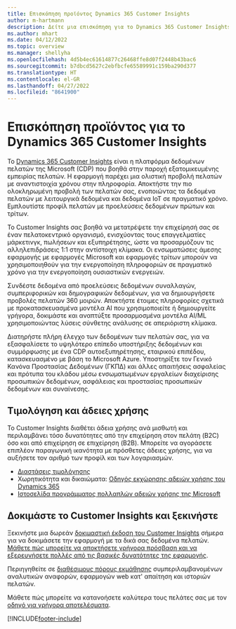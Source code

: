 ```yaml
---
title: Επισκόπηση προϊόντος Dynamics 365 Customer Insights
author: m-hartmann
description: Δείτε μια επισκόπηση για το Dynamics 365 Customer Insights και τις κύριες δυνατότητες αυτού.
ms.author: mhart
ms.date: 04/12/2022
ms.topic: overview
ms.manager: shellyha
ms.openlocfilehash: 4d5b4ec61614877c26468ffe8d07f2448b43bac6
ms.sourcegitcommit: b7dbcd5627c2ebfbcfe65589991c159ba290d377
ms.translationtype: HT
ms.contentlocale: el-GR
ms.lasthandoff: 04/27/2022
ms.locfileid: "8641900"
---
```

# <a name="product-overview-for-dynamics-365-customer-insights"></a>Επισκόπηση προϊόντος για το Dynamics 365 Customer Insights

Το [Dynamics 365 Customer Insights](https://dynamics.microsoft.com/ai/customer-insights/) είναι η πλατφόρμα δεδομένων πελατών της Microsoft (CDP) που βοηθά στην παροχή εξατομικευμένης εμπειρίας πελατών. Η εφαρμογή παρέχει μια ολιστική προβολή πελατών με αναντιστοιχία χρόνου στην πληροφορία. Αποκτήστε την πιο ολοκληρωμένη προβολή των πελατών σας, ενοποιώντας τα δεδομένα πελατών με λειτουργικά δεδομένα και δεδομένα IoT σε πραγματικό χρόνο. Εμπλουτίστε προφίλ πελατών με προελεύσεις δεδομένων πρώτων και τρίτων. 

Το Customer Insights σας βοηθά να μετατρέψετε την επιχείρησή σας σε έναν πελατοκεντρικό οργανισμό, ενισχύοντας τους επαγγελματίες μάρκετινγκ, πωλήσεων και εξυπηρέτησης, ώστε να προσαρμόζουν τις αλληλεπιδράσεις 1:1 στην αντίστοιχη κλίμακα. Οι ενσωματώσεις άμεσης εφαρμογής με εφαρμογές Microsoft και εφαρμογές τρίτων μπορούν να χρησιμοποιηθούν για την ενεργοποίηση πληροφοριών σε πραγματικό χρόνο για την ενεργοποίηση ουσιαστικών ενεργειών.
 
Συνδέστε δεδομένα από προελεύσεις δεδομένων συναλλαγών, συμπεριφορικών και δημογραφικών δεδομένων, για να δημιουργήσετε προβολές πελατών 360 μοιρών. Αποκτήστε έτοιμες πληροφορίες σχετικά με προκατασκευασμένα μοντέλα AI που χρησιμοποιείτε ή δημιουργείτε γρήγορα, δοκιμάστε και αναπτύξτε προσαρμοσμένα μοντέλα AI/ML χρησιμοποιώντας λύσεις σύνθετης ανάλυσης σε απεριόριστη κλίμακα.

Διατηρήστε πλήρη έλεγχο των δεδομένων των πελατών σας, για να εξασφαλίσετε το υψηλότερο επίπεδο υποστήριξης δεδομένων και συμμόρφωσης με ένα CDP αυτοεξυπηρέτησης, εταιρικού επιπέδου, κατασκευασμένο με βάση το Microsoft Azure. Υποστηρίξτε τον Γενικό Κανόνα Προστασίας Δεδομένων (ΓΚΠΔ) και άλλες απαιτήσεις ασφαλείας και πρότυπα του κλάδου μέσω ενσωματωμένων εργαλείων διαχείρισης προσωπικών δεδομένων, ασφάλειας και προστασίας προσωπικών δεδομένων και συναίνεσης.

## <a name="pricing-and-licensing"></a>Τιμολόγηση και άδειες χρήσης
Το Customer Insights διαθέτει άδεια χρήσης ανά μισθωτή και περιλαμβάνει τόσο δυνατότητες από την επιχείρηση στον πελάτη (B2C) όσο και από επιχείρηση σε επιχείρηση (B2B). Μπορείτε να αγοράσετε επιπλέον παραγωγική ικανότητα με πρόσθετες άδειες χρήσης, για να αυξήσετε τον αριθμό των προφίλ και των λογαριασμών.

- [Διαστάσεις τιμολόγησης](https://dynamics.microsoft.com/ai/customer-insights/pricing/)
- Χωρητικότητα και δικαιώματα: [Οδηγός εκχώρησης αδειών χρήσης του Dynamics 365](https://go.microsoft.com/fwlink/?LinkId=866544)
- [Ιστοσελίδα προγράμματος πολλαπλών αδειών χρήσης της Microsoft](https://www.microsoft.com/licensing/how-to-buy/how-to-buy)

## <a name="try-customer-insights-and-get-started"></a>Δοκιμάστε το Customer Insights και ξεκινήστε

Ξεκινήστε μια δωρεάν [δοκιμαστική έκδοση του Customer Insights](https://signup.microsoft.com/create-account/signup?SKU=036c2481-aa8a-47cd-ab43-324f0c157c2d&ali=1&RU=https:%2F%2Fhome.ci.ai.dynamics.com%2Fstart%2Ftrial&products=036c2481-aa8a-47cd-ab43-324f0c157c2d) σήμερα για να δοκιμάσετε την εφαρμογή με τα δικά σας δεδομένα πελατών. [Μάθετε πώς μπορείτε να αποκτήσετε γρήγορα πρόσβαση και να εξερευνήσετε πολλές από τις βασικές δυνατότητες της εφαρμογής](trial-signup.md). 

Περιηγηθείτε σε [διαθέσιμους πόρους εκμάθησης](https://dynamics.microsoft.com/ai/customer-insights/resources/) συμπεριλαμβανομένων αναλυτικών αναφορών, εφαρμογών web κατ' απαίτηση και ιστοριών πελατών.

Μάθετε πώς μπορείτε να κατανοήσετε καλύτερα τους πελάτες σας με τον [οδηγό για γρήγορα αποτελέσματα](get-started.md).

[!INCLUDE[footer-include](includes/footer-banner.md)]
